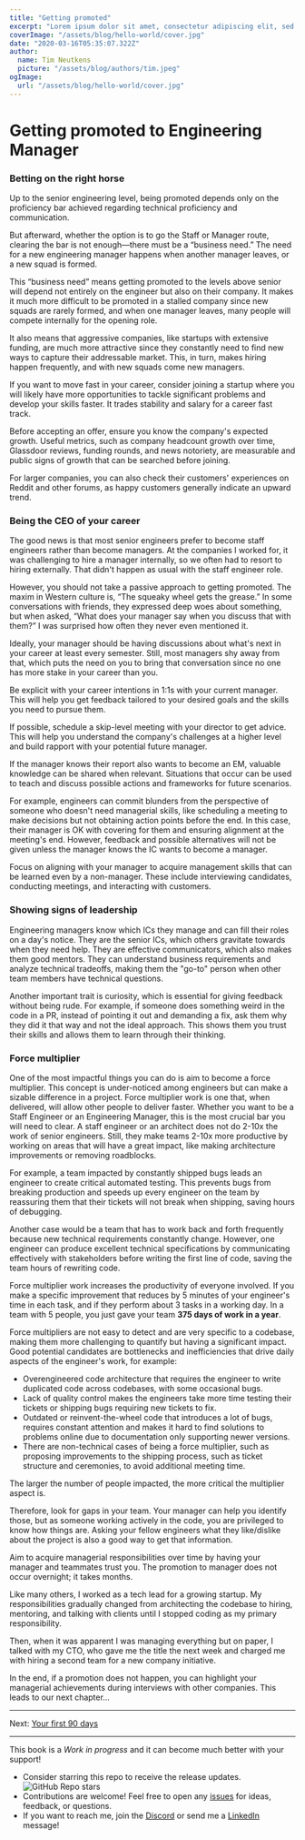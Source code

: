 ```yaml
---
title: "Getting promoted"
excerpt: "Lorem ipsum dolor sit amet, consectetur adipiscing elit, sed do eiusmod tempor incididunt ut labore et dolore magna aliqua. Praesent elementum facilisis leo vel fringilla est ullamcorper eget. At imperdiet dui accumsan sit amet nulla facilities morbi tempus."
coverImage: "/assets/blog/hello-world/cover.jpg"
date: "2020-03-16T05:35:07.322Z"
author:
  name: Tim Neutkens
  picture: "/assets/blog/authors/tim.jpeg"
ogImage:
  url: "/assets/blog/hello-world/cover.jpg"
---
```


# Getting promoted to Engineering Manager

### Betting on the right horse

Up to the senior engineering level, being promoted depends only on the proficiency bar achieved regarding technical proficiency and communication.

But afterward, whether the option is to go the Staff or Manager route, clearing the bar is not enough—there must be a “business need.” The need for a new engineering manager happens when another manager leaves, or a new squad is formed.

This “business need” means getting promoted to the levels above senior will depend not entirely on the engineer but also on their company. It makes it much more difficult to be promoted in a stalled company since new squads are rarely formed, and when one manager leaves, many people will compete internally for the opening role.

It also means that aggressive companies, like startups with extensive funding, are much more attractive since they constantly need to find new ways to capture their addressable market. This, in turn, makes hiring happen frequently, and with new squads come new managers.

If you want to move fast in your career, consider joining a startup where you will likely have more opportunities to tackle significant problems and develop your skills faster. It trades stability and salary for a career fast track.

Before accepting an offer, ensure you know the company's expected growth. Useful metrics, such as company headcount growth over time, Glassdoor reviews, funding rounds, and news notoriety, are measurable and public signs of growth that can be searched before joining.

For larger companies, you can also check their customers' experiences on Reddit and other forums, as happy customers generally indicate an upward trend.

### Being the CEO of your career

The good news is that most senior engineers prefer to become staff engineers rather than become managers. At the companies I worked for, it was challenging to hire a manager internally, so we often had to resort to hiring externally. That didn't happen as usual with the staff engineer role.

However, you should not take a passive approach to getting promoted. The maxim in Western culture is, “The squeaky wheel gets the grease.” In some conversations with friends, they expressed deep woes about something, but when asked, “What does your manager say when you discuss that with them?” I was surprised how often they never even mentioned it.

Ideally, your manager should be having discussions about what's next in your career at least every semester. Still, most managers shy away from that, which puts the need on you to bring that conversation since no one has more stake in your career than you.

Be explicit with your career intentions in 1:1s with your current manager. This will help you get feedback tailored to your desired goals and the skills you need to pursue them.

If possible, schedule a skip-level meeting with your director to get advice. This will help you understand the company's challenges at a higher level and build rapport with your potential future manager.

If the manager knows their report also wants to become an EM, valuable knowledge can be shared when relevant. Situations that occur can be used to teach and discuss possible actions and frameworks for future scenarios.

For example, engineers can commit blunders from the perspective of someone who doesn't need managerial skills, like scheduling a meeting to make decisions but not obtaining action points before the end. In this case, their manager is OK with covering for them and ensuring alignment at the meeting's end. However, feedback and possible alternatives will not be given unless the manager knows the IC wants to become a manager.

Focus on aligning with your manager to acquire management skills that can be learned even by a non-manager. These include interviewing candidates, conducting meetings, and interacting with customers.

### Showing signs of leadership

Engineering managers know which ICs they manage and can fill their roles on a day's notice. They are the senior ICs, which others gravitate towards when they need help. They are effective communicators, which also makes them good mentors. They can understand business requirements and analyze technical tradeoffs, making them the "go-to" person when other team members have technical questions.

Another important trait is curiosity, which is essential for giving feedback without being rude. For example, if someone does something weird in the code in a PR, instead of pointing it out and demanding a fix, ask them why they did it that way and not the ideal approach. This shows them you trust their skills and allows them to learn through their thinking.

### Force multiplier

One of the most impactful things you can do is aim to become a force multiplier. This concept is under-noticed among engineers but can make a sizable difference in a project. Force multiplier work is one that, when delivered, will allow other people to deliver faster. Whether you want to be a Staff Engineer or an Engineering Manager, this is the most crucial bar you will need to clear. A staff engineer or an architect does not do 2-10x the work of senior engineers. Still, they make teams 2-10x more productive by working on areas that will have a great impact, like making architecture improvements or removing roadblocks.

For example, a team impacted by constantly shipped bugs leads an engineer to create critical automated testing. This prevents bugs from breaking production and speeds up every engineer on the team by reassuring them that their tickets will not break when shipping, saving hours of debugging.

Another case would be a team that has to work back and forth frequently because new technical requirements constantly change. However, one engineer can produce excellent technical specifications by communicating effectively with stakeholders before writing the first line of code, saving the team hours of rewriting code.

Force multiplier work increases the productivity of everyone involved. If you make a specific improvement that reduces by 5 minutes of your engineer's time in each task, and if they perform about 3 tasks in a working day. In a team with 5 people, you just gave your team **375 days of work in a year**.

Force multipliers are not easy to detect and are very specific to a codebase, making them more challenging to quantify but having a significant impact.  Good potential candidates are bottlenecks and inefficiencies that drive daily aspects of the engineer's work, for example:

* Overengineered code architecture that requires the engineer to write duplicated code across codebases, with some occasional bugs.
* Lack of quality control makes the engineers take more time testing their tickets or shipping bugs requiring new tickets to fix.
* Outdated or reinvent-the-wheel code that introduces a lot of bugs, requires constant attention and makes it hard to find solutions to problems online due to documentation only supporting newer versions.
* There are non-technical cases of being a force multiplier, such as proposing improvements to the shipping process, such as ticket structure and ceremonies, to avoid additional meeting time.

The larger the number of people impacted, the more critical the multiplier aspect is.

Therefore, look for gaps in your team. Your manager can help you identify those, but as someone working actively in the code, you are privileged to know how things are. Asking your fellow engineers what they like/dislike about the project is also a good way to get that information.

Aim to acquire managerial responsibilities over time by having your manager and teammates trust you. The promotion to manager does not occur overnight; it takes months.

Like many others, I worked as a tech lead for a growing startup. My responsibilities gradually changed from architecting the codebase to hiring, mentoring, and talking with clients until I stopped coding as my primary responsibility.

Then, when it was apparent I was managing everything but on paper, I talked with my CTO, who gave me the title the next week and charged me with hiring a second team for a new company initiative.

In the end, if a promotion does not happen, you can highlight your managerial achievements during interviews with other companies. This leads to our next chapter…

<hr>

Next: [Your first 90 days](chapter-4_your-first-days.md)

<hr>

This book is a *Work in progress* and it can become much better with your support! 

* Consider starring this repo to receive the release updates.  ![GitHub Repo stars](https://img.shields.io/github/stars/JampaUchoa/the-art-of-engineering-management)
* Contributions are welcome! Feel free to open any [issues](https://github.com/JampaUchoa/the-art-of-engineering-management/issues) for ideas, feedback, or questions.
* If you want to reach me, join the [Discord](https://discord.gg/ZmRXFkzRPN) or send me a [LinkedIn](https://www.linkedin.com/in/jampauchoa/) message!